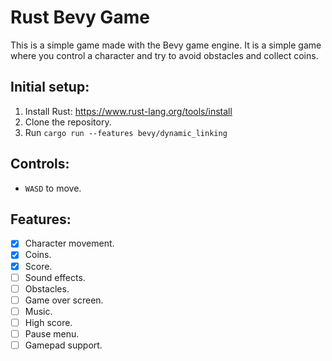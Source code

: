 # Rust Bevy Game

This is a simple game made with the Bevy game engine. It is a simple game where you control a character and try to avoid obstacles and collect coins.

## Initial setup:

1. Install Rust: https://www.rust-lang.org/tools/install
2. Clone the repository.
3. Run `cargo run --features bevy/dynamic_linking`

## Controls:

- `WASD` to move.

## Features:

- [x] Character movement.
- [x] Coins.
- [x] Score.
- [ ] Sound effects.
- [ ] Obstacles.
- [ ] Game over screen.
- [ ] Music.
- [ ] High score.
- [ ] Pause menu.
- [ ] Gamepad support.
